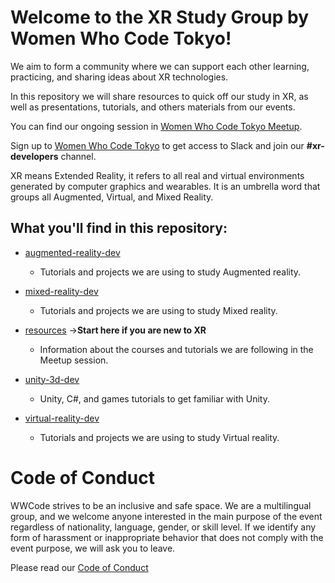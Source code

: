 # Welcome to the XR Study Group by Women Who Code Tokyo!

We aim to form a community where we can support each other learning, practicing, and sharing ideas about XR technologies.

In this repository we will share resources to quick off our study in XR, as well as presentations, tutorials, and others materials from our events.

You can find our ongoing session in [Women Who Code Tokyo Meetup](https://www.meetup.com/Women-Who-Code-Tokyo). 

Sign up to [Women Who Code Tokyo](https://www.womenwhocode.com/tokyo/join) to get access to Slack and join our **#xr-developers** channel.

XR means Extended Reality, it refers to all real and virtual environments generated by computer graphics and wearables. It is an umbrella word that groups all Augmented, Virtual, and Mixed Reality.

## What you'll find in this repository:

* [augmented-reality-dev](https://github.com/WWCodeTokyo/xr-development/tree/main/augmented-reality-dev)

    * Tutorials and projects we are using to study Augmented reality.

* [mixed-reality-dev](https://github.com/WWCodeTokyo/xr-development/tree/main/mixed-reality-dev)

    * Tutorials and projects we are using to study Mixed reality.

* [resources](https://github.com/WWCodeTokyo/xr-development/tree/main/resources) ->**Start here if you are new to XR**

    * Information about the courses and tutorials we are following in the Meetup session. 

* [unity-3d-dev](https://github.com/WWCodeTokyo/xr-development/tree/main/unity-3d-dev)
    
    * Unity, C#, and games tutorials to get familiar with Unity.

* [virtual-reality-dev](https://github.com/WWCodeTokyo/xr-development/tree/main/virtual-reality-dev)

    * Tutorials and projects we are using to study Virtual reality.



# Code of Conduct

WWCode strives to be an inclusive and safe space. We are a multilingual group, and we welcome anyone interested in the main purpose of the event regardless of nationality, language, gender, or skill level.
If we identify any form of harassment or inappropriate behavior that does not comply with the event purpose, we will ask you to leave.

Please read our [Code of Conduct](https://www.womenwhocode.com/codeofconduct)

